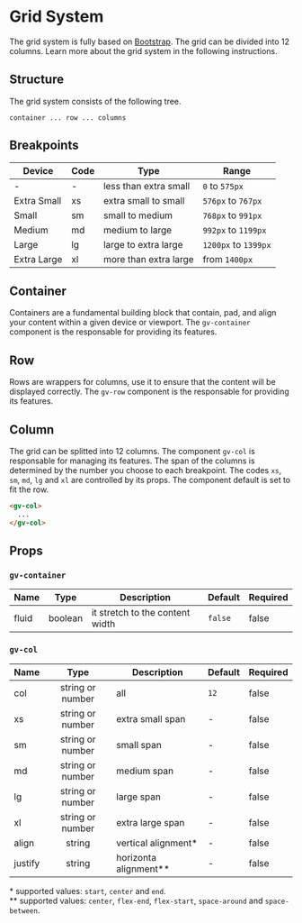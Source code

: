 # Grid System

The grid system is fully based on [Bootstrap](https://getbootstrap.com). The grid can be divided into 12 columns. Learn more about the grid system in the following instructions.

## Structure

The grid system consists of the following tree.

```
container ... row ... columns
```

## Breakpoints

| Device                                     | Code | Type                  | Range                |
| ------------------------------------------ | ---- | --------------------- | -------------------- |
| -                                          | -    | less than extra small | `0` to `575px`       |
| <gv-icon value="cellphone" /> Extra Small  | xs   | extra small to small  | `576px` to `767px`   |
| <gv-icon value="tablet" /> Small           | sm   | small to medium       | `768px` to `991px`   |
| <gv-icon value="laptop" /> Medium          | md   | medium to large       | `992px` to `1199px`  |
| <gv-icon value="desktop-mac" /> Large      | lg   | large to extra large  | `1200px` to `1399px` |
| <gv-icon value="television" /> Extra Large | xl   | more than extra large | from `1400px`        |

## Container

Containers are a fundamental building block that contain, pad, and align your content within a given device or viewport. The `gv-container` component is the responsable for providing its features.

## Row

Rows are wrappers for columns, use it to ensure that the content will be displayed correctly. The `gv-row` component is the responsable for providing its features.

## Column

The grid can be splitted into 12 columns. The component `gv-col` is responsable for managing its features. The span of the columns is determined by the number you choose to each breakpoint. The codes `xs`, `sm`, `md`, `lg` and `xl` are controlled by its props. The component default is set to fit the row.

```html
<gv-col>
  ...
</gv-col>
```

## Props

### `gv-container`

| Name  |  Type   | Description                     | Default | Required |
| ----- | :-----: | ------------------------------- | ------- | -------- |
| fluid | boolean | it stretch to the content width | `false` | false    |

### `gv-col`

| Name    |       Type       | Description             | Default | Required |
| ------- | :--------------: | ----------------------- | ------- | -------- |
| col     | string or number | all                     | `12`    | false    |
| xs      | string or number | extra small span        | -       | false    |
| sm      | string or number | small span              | -       | false    |
| md      | string or number | medium span             | -       | false    |
| lg      | string or number | large span              | -       | false    |
| xl      | string or number | extra large span        | -       | false    |
| align   |      string      | vertical alignment\*    | -       | false    |
| justify |      string      | horizonta alignment\*\* | -       | false    |

\* supported values: `start`, `center` and `end`.<br/>
\*\* supported values: `center`, `flex-end`, `flex-start`, `space-around` and `space-between`.
